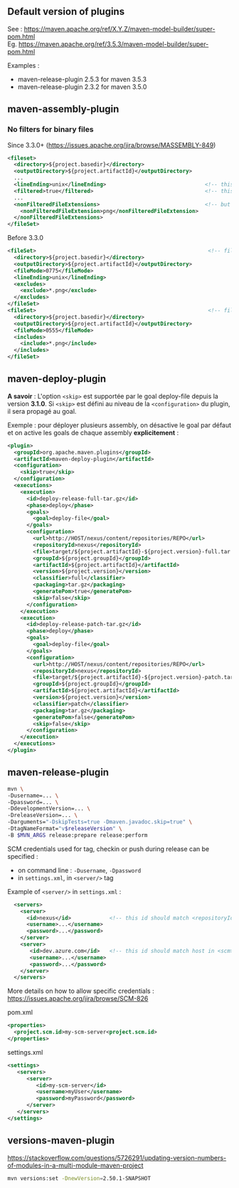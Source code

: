## Default version of plugins

See : https://maven.apache.org/ref/X.Y.Z/maven-model-builder/super-pom.html \
Eg. https://maven.apache.org/ref/3.5.3/maven-model-builder/super-pom.html

Examples : 
- maven-release-plugin 2.5.3 for maven 3.5.3
- maven-release-plugin 2.3.2 for maven 3.5.0

## maven-assembly-plugin

### No filters for binary files

Since 3.3.0+ (https://issues.apache.org/jira/browse/MASSEMBLY-849)

```xml
<fileset>
  <directory>${project.basedir}</directory>
  <outputDirectory>${project.artifactId}</outputDirectory>
  ...
  <lineEnding>unix</lineEnding>                               <!-- this might rewrite files -->
  <filtered>true</filtered>                                   <!-- this too -->
  ...
  <nonFilteredFileExtensions>                                 <!-- but it won't affect files with these extensions -->
    <nonFilteredFileExtension>png</nonFilteredFileExtension>
  </nonFilteredFileExtensions>
</fileSet>
```

Before 3.3.0

```xml
<fileSet>                                                      <!-- fileset with rewriting (lineEnding, filtered, etc...) : text files -->
  <directory>${project.basedir}</directory>
  <outputDirectory>${project.artifactId}</outputDirectory>
  <fileMode>0775</fileMode>
  <lineEnding>unix</lineEnding>
  <excludes>
    <exclude>*.png</exclude>
  </excludes>
</fileSet>
<fileSet>                                                      <!-- fileset with no rewriting : binary files -->
  <directory>${project.basedir}</directory>
  <outputDirectory>${project.artifactId}</outputDirectory>
  <fileMode>0555</fileMode>
  <includes>
    <include>*.png</include>
  </includes>
</fileSet>	
```

## maven-deploy-plugin

**A savoir** : L'option `<skip>` est supportée par le goal deploy-file depuis la version **3.1.0**. Si `<skip>` est défini au niveau de la `<configuration>` du plugin, il sera propagé au goal.

Exemple : pour déployer plusieurs assembly, on désactive le goal par défaut et on active les goals de chaque assembly **explicitement** : 

```xml
<plugin>
  <groupId>org.apache.maven.plugins</groupId>
  <artifactId>maven-deploy-plugin</artifactId>
  <configuration>
    <skip>true</skip>
  </configuration>
  <executions>
    <execution>
      <id>deploy-release-full-tar.gz</id>
      <phase>deploy</phase>
      <goals>
        <goal>deploy-file</goal>
      </goals>
      <configuration>
        <url>http://HOST/nexus/content/repositories/REPO</url>
        <repositoryId>nexus</repositoryId>
        <file>target/${project.artifactId}-${project.version}-full.tar.gz</file>
        <groupId>${project.groupId}</groupId>
        <artifactId>${project.artifactId}</artifactId>
        <version>${project.version}</version>
        <classifier>full</classifier>
        <packaging>tar.gz</packaging>
        <generatePom>true</generatePom>
        <skip>false</skip>
      </configuration>
    </execution>
    <execution>
      <id>deploy-release-patch-tar.gz</id>
      <phase>deploy</phase>
      <goals>
        <goal>deploy-file</goal>
      </goals>
      <configuration>
        <url>http://HOST/nexus/content/repositories/REPO</url>
        <repositoryId>nexus</repositoryId>
        <file>target/${project.artifactId}-${project.version}-patch.tar.gz</file>
        <groupId>${project.groupId}</groupId>
        <artifactId>${project.artifactId}</artifactId>
        <version>${project.version}</version>
        <classifier>patch</classifier>
        <packaging>tar.gz</packaging>
        <generatePom>false</generatePom>
        <skip>false</skip>
      </configuration>
    </execution>
  </executions>
</plugin>
```

## maven-release-plugin

```sh
mvn \
-Dusername=... \
-Dpassword=... \
-DdevelopmentVersion=... \
-DreleaseVersion=... \
-Darguments="-DskipTests=true -Dmaven.javadoc.skip=true" \
-DtagNameFormat="v$releaseVersion" \
-B $MVN_ARGS release:prepare release:perform
```

SCM credentials used for tag, checkin or push during release can be specified :
- on command line : `-Dusername`, `-Dpassword`
- in `settings.xml`, in `<server/>` tag

Example of `<server/>` in `settings.xml` :

```xml
  <servers>
    <server>
      <id>nexus</id>            <!-- this id should match <repositoryId> in maven-deploy-plugin's configuration -->
      <username>...</username>
      <password>...</password>
    </server>
    <server>
       <id>dev.azure.com</id>   <!-- this id should match host in <scm>/<connection> and <scm>/<developerConnection> sections of pom.xml -->
       <username>...</username>
       <password>...</password>
    </server>
  </servers>
```

More details on how to allow specific credentials : https://issues.apache.org/jira/browse/SCM-826

pom.xml
```xml
<properties>
  <project.scm.id>my-scm-server<project.scm.id>
</properties>
```

settings.xml
```xml
<settings>  
   <servers>  
      <server>
         <id>my-scm-server</id>  
         <username>myUser</username>  
         <password>myPassword</password>  
      </server>   
   </servers>
</settings>
```




## versions-maven-plugin

https://stackoverflow.com/questions/5726291/updating-version-numbers-of-modules-in-a-multi-module-maven-project

```sh
mvn versions:set -DnewVersion=2.50.1-SNAPSHOT
```

